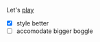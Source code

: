 Let's [play](https://sivanmehta.github.io/boggle/)

- [x] style better
- [ ] accomodate bigger boggle
